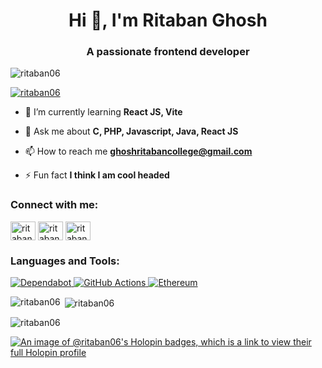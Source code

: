 <h1 align="center">Hi 👋, I'm Ritaban Ghosh</h1>
<h3 align="center">A passionate frontend developer</h3>

<p align="left"> <img src="https://komarev.com/ghpvc/?username=ritaban06&label=Profile%20views&color=0e75b6&style=flat" alt="ritaban06" /> </p>

<p align="left"> <a href="https://github.com/ryo-ma/github-profile-trophy"><img src="https://github-profile-trophy.vercel.app/?username=ritaban06" alt="ritaban06" /></a> </p>

- 🌱 I’m currently learning **React JS, Vite**

- 💬 Ask me about **C, PHP, Javascript, Java, React JS**

- 📫 How to reach me **ghoshritabancollege@gmail.com**

- ⚡ Fun fact **I think I am cool headed**

<h3 align="left">Connect with me:</h3>
<p align="left">
<a href="https://linkedin.com/in/ritaban-ghosh-739428315" target="blank"><img align="center" src="https://raw.githubusercontent.com/rahuldkjain/github-profile-readme-generator/master/src/images/icons/Social/linked-in-alt.svg" alt="ritaban-ghosh-739428315" height="30" width="40" /></a>
<a href="https://kaggle.com/ritabanghosh06" target="blank"><img align="center" src="https://raw.githubusercontent.com/rahuldkjain/github-profile-readme-generator/master/src/images/icons/Social/kaggle.svg" alt="ritabanghosh06" height="30" width="40" /></a>
<a href="https://instagram.com/ritaban06" target="blank"><img align="center" src="https://raw.githubusercontent.com/rahuldkjain/github-profile-readme-generator/master/src/images/icons/Social/instagram.svg" alt="ritaban06" height="30" width="40" /></a>
</p>

<h3 align="left">Languages and Tools:</h3>
<p align="left">
  <a href="https://github.com/dependabot" target="_blank" rel="noreferrer">
    <img src="https://img.shields.io/badge/dependabot-025E8C?style=for-the-badge&logo=dependabot&logoColor=white" alt="Dependabot"/>
  </a>
  <a href="https://github.com/features/actions" target="_blank" rel="noreferrer">
    <img src="https://img.shields.io/badge/github%20actions-%232671E5.svg?style=for-the-badge&logo=githubactions&logoColor=white" alt="GitHub Actions"/>
  </a>
  <a href="https://github.com/ethereumjs" target="_blank" rel="noreferrer">
    <img src="https://img.shields.io/badge/Ethereum-3C3C3D?style=for-the-badge&logo=Ethereum&logoColor=white" alt="Ethereum"/>
  </a>
</p>



<p><img align="left" src="https://github-readme-stats.vercel.app/api/top-langs?username=ritaban06&show_icons=true&locale=en&layout=compact" alt="ritaban06" /></p>

<p>&nbsp;<img align="center" src="https://github-readme-stats.vercel.app/api?username=ritaban06&show_icons=true&locale=en" alt="ritaban06" /></p>

<p><img align="center" src="https://github-readme-streak-stats.herokuapp.com/?user=ritaban06&" alt="ritaban06" /></p>

[![An image of @ritaban06's Holopin badges, which is a link to view their full Holopin profile](https://holopin.me/ritaban06)](https://holopin.io/@ritaban06)
